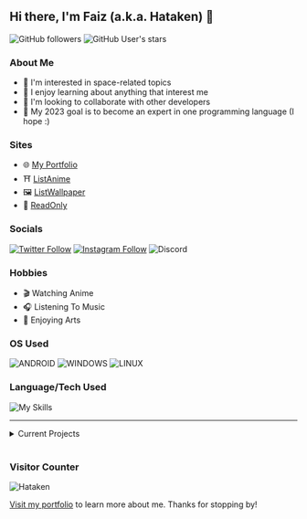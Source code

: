 ## Hi there, I'm Faiz (a.k.a. Hataken) 👋

![GitHub followers](https://img.shields.io/github/followers/Hataken999?logo=github)
![GitHub User's stars](https://img.shields.io/github/stars/Hataken999?affiliations=OWNER&logo=github)


### About Me
- 🚀 I'm interested in space-related topics
- 👀 I enjoy learning about anything that interest me
- 👥 I'm looking to collaborate with other developers
- 🎯 My 2023 goal is to become an expert in one programming language (I hope :)

### Sites
- 🌐 [My Portfolio][portfolio]
- ⛩️ [ListAnime][listanime]
- 🖼️ [ListWallpaper][wallpaper]
- 📖 [ReadOnly][readonly]

### Socials
[![Twitter Follow](https://img.shields.io/badge/Twitter-1DA1F2?style=for-the-badge&logo=twitter&logoColor=white)](https://twitter.com/Hataken16)
[![Instagram Follow](https://img.shields.io/badge/Instagram-E4405F?style=for-the-badge&logo=instagram&logoColor=white)](https://instagram.com/hatakenpro999)
![Discord](https://img.shields.io/discord/367241960043315211?label=Join%20Discord&logo=discord&logoColor=fff&style=for-the-badge)

### Hobbies
- 🎬 Watching Anime
- 🎧 Listening To Music
- 🎨 Enjoying Arts

### OS Used
![ANDROID](https://img.shields.io/badge/Android-3DDC84?style=for-the-badge&logo=android&logoColor=white)
![WINDOWS](https://img.shields.io/badge/Windows-0078D6?style=for-the-badge&logo=windows&logoColor=white)
![LINUX](https://img.shields.io/badge/Linux-FCC624?style=for-the-badge&logo=linux&logoColor=black)

### Language/Tech Used
![My Skills](https://skillicons.dev/icons?i=html,css,js,jquery,nodejs,mongodb,java,php,cloudflare,bootstrap,express,vscode,github,md,discord,bots&perline=6&theme=dark)

***

<details>
<summary>Current Projects</summary>

- [ ] Developing online web tools
- [ ] Developing whatsapp bot
- [ ] Developing discord bot

</details>

<br />

### Visitor Counter
![Hataken](https://count.getloli.com/get/@Hataken999)

[Visit my portfolio][portfolio] to learn more about me. Thanks for stopping by!

[listanime]: https://www.listanime.eu.org
[portfolio]: https://www.hataken.eu.org
[readonly]: https://www.readonly.my.id
[wallpaper]: https://wallpaper.listanime.eu.org
